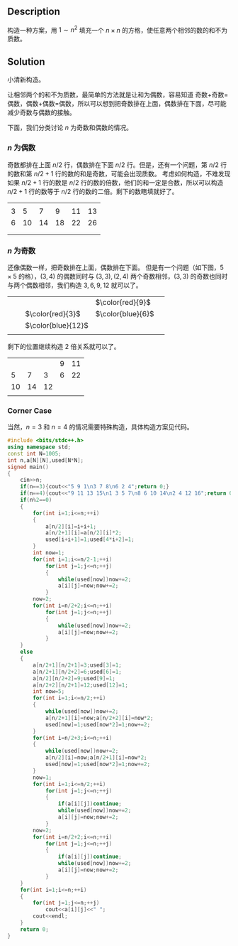 ## Description
构造一种方案，用 $1\sim n^2$ 填充一个 $n\times n$ 的方格，使任意两个相邻的数的和不为质数。
## Solution
小清新构造。

让相邻两个的和不为质数，最简单的方法就是让和为偶数，容易知道 奇数+奇数=偶数，偶数+偶数=偶数，所以可以想到把奇数排在上面，偶数排在下面，尽可能减少奇数与偶数的接触。

下面，我们分类讨论 $n$ 为奇数和偶数的情况。
### $n$ 为偶数
奇数都排在上面 $n/2$ 行，偶数排在下面 $n/2$ 行。但是，还有一个问题，第 $n/2$ 行的数和第 $n/2+1$ 行的数的和是奇数，可能会出现质数。
考虑如何构造，不难发现如果 $n/2+1$ 行的数是 $n/2$ 行的数的倍数，他们的和一定是合数，所以可以构造 $n/2+1$ 行的数等于 $n/2$ 行的数的二倍。剩下的数瞎填就好了。

|   |   |   |   |   |   |
| ------------ | ------------ | ------------ | ------------ | ------------ | ------------ |
|   |   |   |   |   |   |
| 3  |  5 | 7  | 9  | 11  | 13  |
|  6 |  10 | 14  | 18  | 22  | 26  |
|   |   |   |   |   |   |
|   |   |   |   |   |   |

### $n$ 为奇数
还像偶数一样，把奇数排在上面，偶数排在下面。
但是有一个问题（如下图，$5\times5$ 的格），$(3,4)$ 的偶数同时与 $(3,3),(2,4)$ 两个奇数相邻，$(3,3)$ 的奇数也同时与两个偶数相邻，我们构造 $3,6,9,12$ 就可以了。

|   |   |   |   |   |
| ------------ | ------------ | ------------ | ------------ | ------------ |
|   |   |   |  $\color{red}{9}$ |   |
|   |   |  $\color{red}{3}$ | $\color{blue}{6}$ |   |
|   |   |  $\color{blue}{12}$ |   |   |
|   |   |   |   |   |

剩下的位置继续构造 $2$ 倍关系就可以了。

|   |   |   |   |   |
| ------------ | ------------ | ------------ | ------------ | ------------ |
|   |   |   |  9 | 11  |
|  5 |  7 |  3 | 6 | 22  |
|  10 |  14 | 12  |   |   |
|   |   |   |   |   |

### Corner Case
当然，$n=3$ 和 $n=4$ 的情况需要特殊构造，具体构造方案见代码。


```cpp
#include <bits/stdc++.h>
using namespace std;
const int N=1005;
int n,a[N][N],used[N*N];
signed main()
{
	cin>>n;
	if(n==3){cout<<"5 9 1\n3 7 8\n6 2 4";return 0;}
	if(n==4){cout<<"9 11 13 15\n1 3 5 7\n8 6 10 14\n2 4 12 16";return 0;}
	if(n%2==0)
	{
		for(int i=1;i<=n;++i)
		{
			a[n/2][i]=i+i+1;
			a[n/2+1][i]=a[n/2][i]*2;
			used[i+i+1]=1;used[4*i+2]=1;
		}
		int now=1;
		for(int i=1;i<=n/2-1;++i)
			for(int j=1;j<=n;++j)
			{
				while(used[now])now+=2;
				a[i][j]=now;now+=2;
			}
		now=2;
		for(int i=n/2+2;i<=n;++i)
			for(int j=1;j<=n;++j)
			{
				while(used[now])now+=2;
				a[i][j]=now;now+=2;
			}
	}
	else
	{
		a[n/2+1][n/2+1]=3;used[3]=1;
		a[n/2+1][n/2+2]=6;used[6]=1;
		a[n/2][n/2+2]=9;used[9]=1;
		a[n/2+2][n/2+1]=12;used[12]=1;
		int now=5;
		for(int i=1;i<=n/2;++i)
		{
			while(used[now])now+=2;
			a[n/2+1][i]=now;a[n/2+2][i]=now*2;
			used[now]=1;used[now*2]=1;now+=2;
		}
		for(int i=n/2+3;i<=n;++i)
		{
			while(used[now])now+=2;
			a[n/2][i]=now;a[n/2+1][i]=now*2;
			used[now]=1;used[now*2]=1;now+=2;
		}
		now=1;
		for(int i=1;i<=n/2;++i)
			for(int j=1;j<=n;++j)
			{
				if(a[i][j])continue;
				while(used[now])now+=2;
				a[i][j]=now;now+=2;
			}
		now=2;
		for(int i=n/2+2;i<=n;++i)
			for(int j=1;j<=n;++j)
			{
				if(a[i][j])continue;
				while(used[now])now+=2;
				a[i][j]=now;now+=2;
			}
	}
	for(int i=1;i<=n;++i)
	{
		for(int j=1;j<=n;++j)
			cout<<a[i][j]<<" ";
		cout<<endl;
	}
	return 0;
}
```

